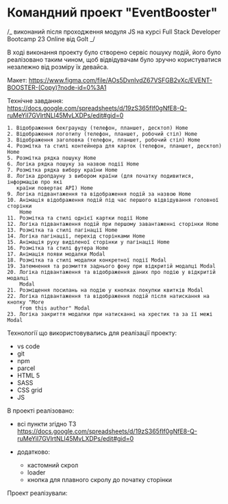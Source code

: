# Командний проект "EventBooster"

/_ виконаний після проходження модуля JS на курсі Full Stack Developer Bootcamp
23 Online від GoIt _/

В ході виконання проекту було створено сервіс пошуку подій, його було
реалізовано таким чином, щоб відвідувачам було зручно користуватися незалежно
від розміру їх девайса.

Макет:
https://www.figma.com/file/AOs5DvnIvdZ67VSFGB2vXc/EVENT-BOOSTER-(Copy)?node-id=0%3A1

Технічне завдання:
https://docs.google.com/spreadsheets/d/19zS365fIf0gNfE8-Q-ruMeYiI7GVlrtNLl45MvLXDPs/edit#gid=0

```
1. Відображення бекграунду (телефон, планшет, десктоп) Home
2. Відображення логотипу (телефон, планшет, робочий стіл) Home
3. Відображення заголовка (телефон, планшет, робочий стіл) Home
4. Розмітка та стилі контейнера для карток (телефон, планшет, десктоп) Home
5. Розмітка рядка пошуку Home
6. Логіка рядка пошуку за назвою події Home
7. Розмітка рядка вибору країни Home
8. Логіка дропдауну з вибором країни (для початку подивитися, інформацію про які
   країни повертає API) Home
9. Логіка підвантаження та відображення подій за назвою Home
10. Анімація відображення подій під час першого відвідування головної сторінки
    Home
11. Розмітка та стилі однієї картки події Home
12. Логіка підвантаження подій при першому завантаженні сторінки Home
13. Розмітка та стилі пагінації Home
14. Логіка пагінації, перехід сторінками Home
15. Анімація руху виділеної сторінки у пагінації Home
16. Розмітка та стилі футера Home
17. Анімація появи модалки Modal
18. Розмітка та стилі модалки конкретної події Modal
19. Затемнення та розмиття заднього фону при відкритій модалці Modal
20. Логіка підвантаження та відображення даних про подію у відкритій модалці
    Modal
21. Розміщення посилань на подію у кнопках покупки квитків Modal
22. Логіка підвантаження та відображення подій після натискання на кнопку "More
    from this author" Modal
23. Логіка закриття модалки при натисканні на хрестик та за її межі Modal
```

Технології що використовувались для реалізації проекту:

- vs code
- git
- npm
- parcel
- HTML 5
- SASS
- CSS grid
- JS

В проекті реалізовано:

- всі пункти згідно ТЗ
  https://docs.google.com/spreadsheets/d/19zS365fIf0gNfE8-Q-ruMeYiI7GVlrtNLl45MvLXDPs/edit#gid=0

- додатково:

  - кастомний скрол
  - loader
  - кнопка для плавного скролу до початку сторінки

Проект реалізували:

